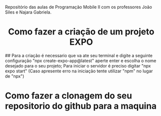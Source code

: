 Repositório das aulas de Programação Mobile II com os professores João Siles e Najara Gabriela.

<h1 align="center"> Como fazer a criação de um projeto EXPO </h1>
 ## Para a criação é necessario que va ate seu terminal e digite a seguinte configuração "npx create-expo-app@latest"
  aperte enter e escolha o nome desejado para o seu projeto;
  Para iniciar o servidor é preciso digitar "npx expo start"
  (Caso apresente erro na iniciação tente utilizar "npm" no lugar de "npx")

# Como fazer a clonagem do seu repositorio do github para a maquina
